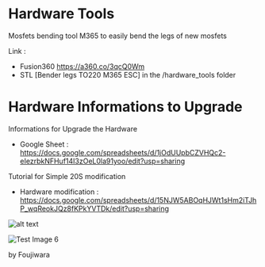 # Hardware Tools

Mosfets bending tool M365 to easily bend the legs of new mosfets 

Link : 
- Fusion360 https://a360.co/3qcQ0Wm
- STL [Bender legs TO220 M365 ESC] in the /hardware_tools folder


# Hardware Informations to Upgrade

Informations for Upgrade the Hardware 
- Google Sheet : https://docs.google.com/spreadsheets/d/1jOdUUpbCZVHQc2-eIezrbkNFHuf14I3zOeL0la91yoo/edit?usp=sharing


Tutorial for Simple 20S modification 

- Hardware modification : https://docs.google.com/spreadsheets/d/15NJW5ABOqHJWt1sHm2iTJhP_wqReokJQz8fKPkYVTDk/edit?usp=sharing


![alt text](https://github.com/[username]/[reponame]/blob/[branch]/image.jpg?raw=true)

![Test Image 6](Pictures\CubeIDE)


by Foujiwara